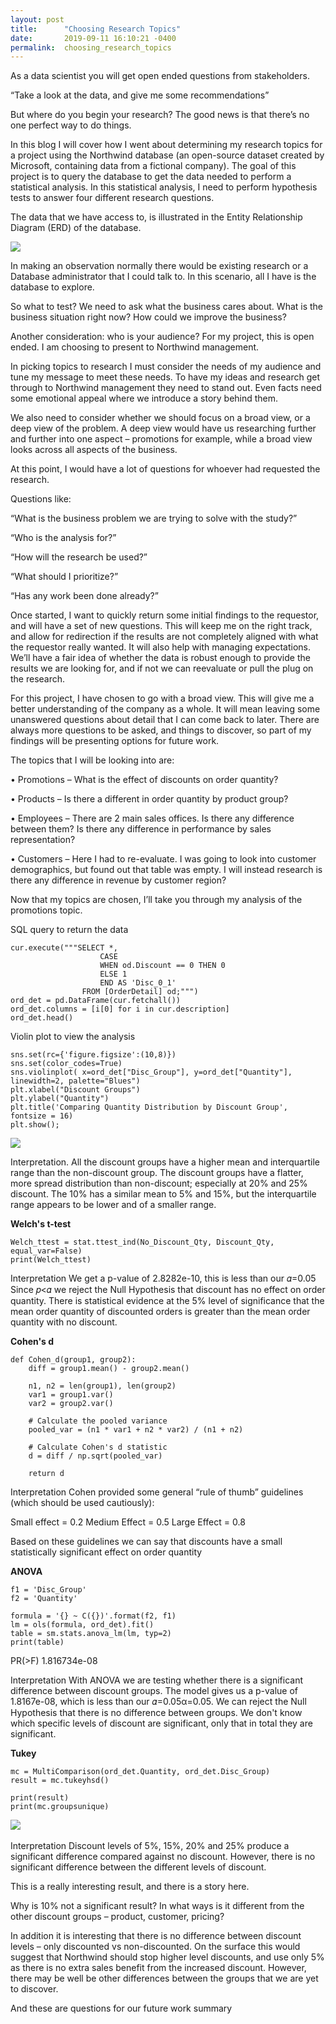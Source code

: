 ```yaml
---
layout: post
title:      "Choosing Research Topics"
date:       2019-09-11 16:10:21 -0400
permalink:  choosing_research_topics
---
```



As a data scientist you will get open ended questions from stakeholders. 

“Take a look at the data, and give me some recommendations”

But where do you begin your research? The good news is that there’s no one perfect way to do things. 


In this blog I will cover how I went about determining my research topics for a project using the Northwind database (an open-source dataset created by Microsoft, containing data from a fictional company). The goal of this project is to query the database to get the data needed to perform a statistical analysis. In this statistical analysis, I need to perform hypothesis tests to answer four different research questions.


The data that we have access to, is illustrated in the Entity Relationship Diagram (ERD) of the database.

![](https://i.imgur.com/yj8IgCh.png)


In making an observation normally there would be existing research or a Database administrator that I could talk to. In this scenario, all I have is the database to explore.

So what to test? We need to ask what the business cares about. What is the business situation right now? How could we improve the business?

Another consideration: who is your audience? For my project, this is open ended. I am choosing to present to Northwind management.

In picking topics to research I must consider the needs of my audience and tune my message to meet these needs. To have my ideas and research get through to Northwind management they need to stand out. Even facts need some emotional appeal where we introduce a story behind them. 

We also need to consider whether we should focus on a broad view, or a deep view of the problem. A deep view would have us researching further and further into one aspect – promotions for example, while a broad view looks across all aspects of the business.

At this point, I would have a lot of questions for whoever had requested the research. 

Questions like: 

“What is the business problem we are trying to solve with the study?”

“Who is the analysis for?”

“How will the research be used?”

“What should I prioritize?”

“Has any work been done already?”


Once started, I want to quickly return some initial findings to the requestor, and will have a set of new questions. This will keep me on the right track, and allow for redirection if the results are not completely aligned with what the requestor really wanted. It will also help with managing expectations. We’ll have a fair idea of whether the data is robust enough to provide the results we are looking for, and if not we can reevaluate or pull the plug on the research.


For this project, I have chosen to go with a broad view. This will give me a better understanding of the company as a whole. It will mean leaving some unanswered questions about detail that I can come back to later. There are always more questions to be asked, and things to discover, so part of my findings will be presenting options for future work.


The topics that I will be looking into are:

•	Promotions – What is the effect of discounts on order quantity?

•	Products – Is there a different in order quantity by product group?

•	Employees – There are 2 main sales offices. Is there any difference between them? Is there any difference in performance by sales representation?

•	Customers – Here I had to re-evaluate. I was going to look into customer demographics, but found out that table was empty. I will instead research is there any difference in revenue by customer region?


Now that my topics are chosen, I’ll take you through my analysis of the promotions topic.


SQL query to return the data

```
cur.execute("""SELECT *,
                    CASE 
                    WHEN od.Discount == 0 THEN 0
                    ELSE 1 
                    END AS 'Disc_0_1'
                FROM [OrderDetail] od;""")
ord_det = pd.DataFrame(cur.fetchall())
ord_det.columns = [i[0] for i in cur.description]
ord_det.head()

```


Violin plot to view the analysis

```
sns.set(rc={'figure.figsize':(10,8)})
sns.set(color_codes=True)
sns.violinplot( x=ord_det["Disc_Group"], y=ord_det["Quantity"], linewidth=2, palette="Blues")
plt.xlabel("Discount Groups")
plt.ylabel("Quantity")
plt.title('Comparing Quantity Distribution by Discount Group', fontsize = 16)
plt.show();

```

![](https://i.imgur.com/FexnRRY.png)



Interpretation.  All the discount groups have a higher mean and interquartile range than the non-discount group. The discount groups have a flatter, more spread distribution than non-discount; especially at 20% and 25% discount. The 10% has a similar mean to 5% and 15%, but the interquartile range appears to be lower and of a smaller range.



**Welch's t-test**
```
Welch_ttest = stat.ttest_ind(No_Discount_Qty, Discount_Qty, equal_var=False)
print(Welch_ttest)
```


Interpretation
We get a p-value of 2.8282e-10, this is less than our 𝛼=0.05 
Since 𝑝<𝛼  we reject the Null Hypothesis that discount has no effect on order quantity. There is statistical evidence at the 5% level of significance that the mean order quantity of discounted orders is greater than the mean order quantity with no discount.



**Cohen's d**
```
def Cohen_d(group1, group2):
    diff = group1.mean() - group2.mean()

    n1, n2 = len(group1), len(group2)
    var1 = group1.var()
    var2 = group2.var()

    # Calculate the pooled variance
    pooled_var = (n1 * var1 + n2 * var2) / (n1 + n2)
    
    # Calculate Cohen's d statistic
    d = diff / np.sqrt(pooled_var)
    
    return d

```


Interpretation
Cohen provided some general “rule of thumb” guidelines (which should be used cautiously):

Small effect = 0.2 Medium Effect = 0.5 Large Effect = 0.8

Based on these guidelines we can say that discounts have a small statistically significant effect on order quantity



**ANOVA**
```
f1 = 'Disc_Group'
f2 = 'Quantity'

formula = '{} ~ C({})'.format(f2, f1)
lm = ols(formula, ord_det).fit()
table = sm.stats.anova_lm(lm, typ=2)
print(table)
```


 PR(>F)
1.816734e-08


Interpretation
With ANOVA we are testing whether there is a significant difference between discount groups. The model gives us a p-value of 1.8167e-08, which is less than our 𝛼=0.05α=0.05. We can reject the Null Hypothesis that there is no difference between groups. We don't know which specific levels of discount are significant, only that in total they are significant.



**Tukey**

```
mc = MultiComparison(ord_det.Quantity, ord_det.Disc_Group)
result = mc.tukeyhsd()
 
print(result)
print(mc.groupsunique)
```


![](https://i.imgur.com/9IoAdMp.png)
​ 


Interpretation
Discount levels of 5%, 15%, 20% and 25% produce a significant difference compared against no discount. However, there is no significant difference between the different levels of discount.

This is a really interesting result, and there is a story here. 

Why is 10% not a significant result? In what ways is it different from the other discount groups – product, customer, pricing?

In addition it is interesting that there is no difference between discount levels – only discounted vs non-discounted. On the surface this would suggest that Northwind should stop higher level discounts, and use only 5% as there is no extra sales benefit from the increased discount. However, there may be well be other differences between the groups that we are yet to discover.

And these are questions for our future work summary



